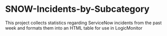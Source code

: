 # SNOW-Incidents-by-Subcategory
This project collects statistics regarding ServiceNow incidents from the past week and formats them into an HTML table for use in LogicMonitor
